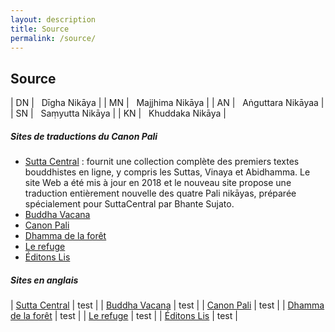 ```yaml
---
layout: description
title: Source
permalink: /source/
---
```

## Source

| DN | &nbsp; Dīgha Nikāya |
| MN | &nbsp; Majjhima Nikāya |
| AN | &nbsp; Aṅguttara Nikāyaa |
| SN | &nbsp; Saṃyutta Nikāya |
| KN | &nbsp; Khuddaka Nikāya |

##### Sites de traductions du Canon Pali

- [Sutta Central](https://suttacentral.net/pitaka/sutta) : fournit une collection complète des premiers textes bouddhistes en ligne, y compris les Suttas, Vinaya et Abidhamma. Le site Web a été mis à jour en 2018 et le nouveau site propose une traduction entièrement nouvelle des quatre Pali nikāyas, préparée spécialement pour SuttaCentral par Bhante Sujato.
- [Buddha Vacana](https://www.buddha-vacana.org/fr/index.html)
- [Canon Pali](http://www.canonpali.org/tipitaka/suttapitaka/suttapitaka.html)
- [Dhamma de la forêt](http://www.dhammadelaforet.org/list/list_sutta.html)
- [Le refuge](http://www.refugebouddhique.com/)
- [Éditons Lis](http://editions-lis.org/publications.html)

##### Sites en anglais

| [Sutta Central](https://suttacentral.net/pitaka/sutta) | test |
| [Buddha Vacana](https://www.buddha-vacana.org/fr/index.html) | test |
| [Canon Pali](http://www.canonpali.org/tipitaka/suttapitaka/suttapitaka.html) | test |
| [Dhamma de la forêt](http://www.dhammadelaforet.org/list/list_sutta.html) | test |
| [Le refuge](http://www.refugebouddhique.com/) | test |
| [Éditons Lis](http://editions-lis.org/publications.html) | test |




